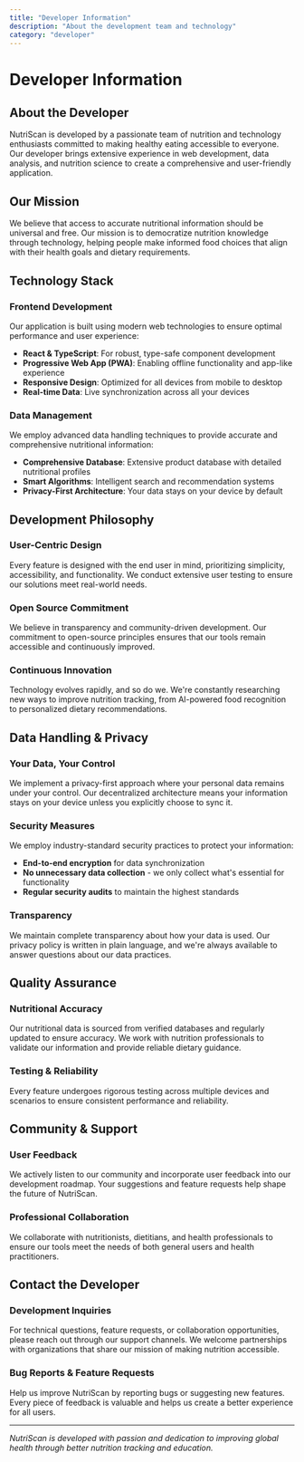 ```yaml
---
title: "Developer Information"
description: "About the development team and technology"
category: "developer"
---
```


# Developer Information

## About the Developer

NutriScan is developed by a passionate team of nutrition and technology enthusiasts committed to making healthy eating accessible to everyone. Our developer brings extensive experience in web development, data analysis, and nutrition science to create a comprehensive and user-friendly application.

## Our Mission

We believe that access to accurate nutritional information should be universal and free. Our mission is to democratize nutrition knowledge through technology, helping people make informed food choices that align with their health goals and dietary requirements.

## Technology Stack

### Frontend Development
Our application is built using modern web technologies to ensure optimal performance and user experience:

- **React & TypeScript**: For robust, type-safe component development
- **Progressive Web App (PWA)**: Enabling offline functionality and app-like experience
- **Responsive Design**: Optimized for all devices from mobile to desktop
- **Real-time Data**: Live synchronization across all your devices

### Data Management
We employ advanced data handling techniques to provide accurate and comprehensive nutritional information:

- **Comprehensive Database**: Extensive product database with detailed nutritional profiles
- **Smart Algorithms**: Intelligent search and recommendation systems
- **Privacy-First Architecture**: Your data stays on your device by default

## Development Philosophy

### User-Centric Design
Every feature is designed with the end user in mind, prioritizing simplicity, accessibility, and functionality. We conduct extensive user testing to ensure our solutions meet real-world needs.

### Open Source Commitment
We believe in transparency and community-driven development. Our commitment to open-source principles ensures that our tools remain accessible and continuously improved.

### Continuous Innovation
Technology evolves rapidly, and so do we. We're constantly researching new ways to improve nutrition tracking, from AI-powered food recognition to personalized dietary recommendations.

## Data Handling & Privacy

### Your Data, Your Control
We implement a privacy-first approach where your personal data remains under your control. Our decentralized architecture means your information stays on your device unless you explicitly choose to sync it.

### Security Measures
We employ industry-standard security practices to protect your information:

- **End-to-end encryption** for data synchronization
- **No unnecessary data collection** - we only collect what's essential for functionality
- **Regular security audits** to maintain the highest standards

### Transparency
We maintain complete transparency about how your data is used. Our privacy policy is written in plain language, and we're always available to answer questions about our data practices.

## Quality Assurance

### Nutritional Accuracy
Our nutritional data is sourced from verified databases and regularly updated to ensure accuracy. We work with nutrition professionals to validate our information and provide reliable dietary guidance.

### Testing & Reliability
Every feature undergoes rigorous testing across multiple devices and scenarios to ensure consistent performance and reliability.

## Community & Support

### User Feedback
We actively listen to our community and incorporate user feedback into our development roadmap. Your suggestions and feature requests help shape the future of NutriScan.

### Professional Collaboration
We collaborate with nutritionists, dietitians, and health professionals to ensure our tools meet the needs of both general users and health practitioners.

## Contact the Developer

### Development Inquiries
For technical questions, feature requests, or collaboration opportunities, please reach out through our support channels. We welcome partnerships with organizations that share our mission of making nutrition accessible.

### Bug Reports & Feature Requests
Help us improve NutriScan by reporting bugs or suggesting new features. Every piece of feedback is valuable and helps us create a better experience for all users.

---

*NutriScan is developed with passion and dedication to improving global health through better nutrition tracking and education.*